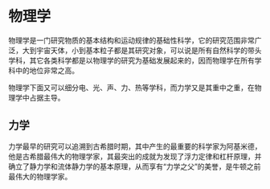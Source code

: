 # 物理学

物理学是一门研究物质的基本结构和运动规律的基础性科学，它的研究范围非常广泛，大到宇宙天体，小到基本粒子都是其研究对象，可以说是所有自然科学的带头学科，其它各类科学都是以物理学的研究为基础发展起来的，因而物理学在所有学科中的地位非常之高。

物理学下面又可以细分电、光、声、力、热等学科，而力学又是其重中之重，在物理学中占据主导。

## 力学

力学最早的研究可以追溯到古希腊时期，其中产生的最重要的科学家为阿基米德，他是古希腊最伟大的物理学家，其最突出的成就为发现了浮力定律和杠杆原理，并确立了静力学和流体静力学的基本原理，从而享有“力学之父”的美誉，是牛顿之前最伟大的物理学家。
